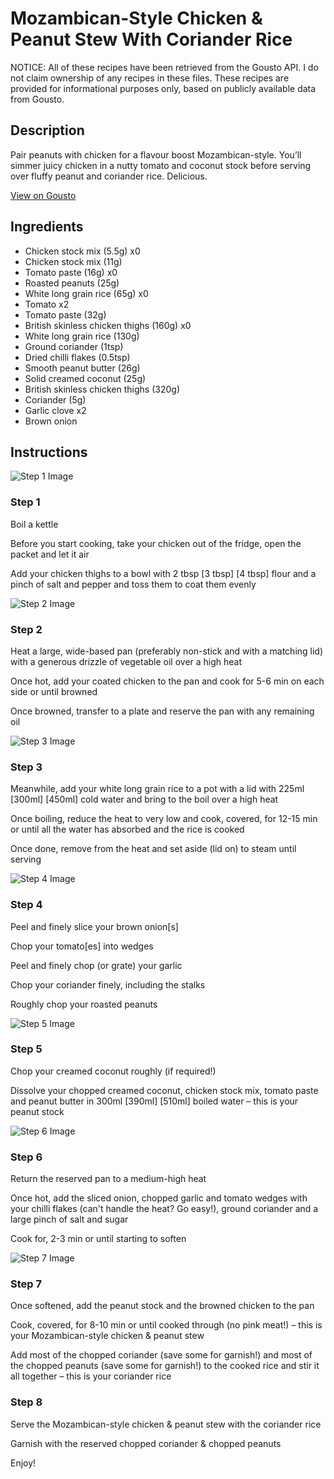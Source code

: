 # Mozambican-Style Chicken & Peanut Stew With Coriander Rice

NOTICE: All of these recipes have been retrieved from the Gousto API. I do not claim ownership of any recipes in these files. These recipes are provided for informational purposes only, based on publicly available data from Gousto.

## Description

Pair peanuts with chicken for a flavour boost Mozambican-style. You’ll simmer juicy chicken in a nutty tomato and coconut stock before serving over fluffy peanut and coriander rice. Delicious.

[View on Gousto](https://www.gousto.co.uk/recipes/cookbook/mozambican-style-chicken-peanut-stew-with-coriander-rice)

## Ingredients

- Chicken stock mix (5.5g) x0
- Chicken stock mix (11g)
- Tomato paste (16g) x0
- Roasted peanuts (25g)
- White long grain rice (65g) x0
- Tomato x2
- Tomato paste (32g)
- British skinless chicken thighs (160g) x0
- White long grain rice (130g)
- Ground coriander (1tsp)
- Dried chilli flakes (0.5tsp)
- Smooth peanut butter (26g)
- Solid creamed coconut (25g)
- British skinless chicken thighs (320g)
- Coriander (5g)
- Garlic clove x2
- Brown onion

## Instructions

![Step 1 Image](https://production-media.gousto.co.uk/cms/recipe-step-image/Step-1-1713264991241-x200.jpg)

### Step 1

Boil a kettle

Before you start cooking, take your chicken out of the fridge, open the packet and let it air

Add your chicken thighs to a bowl with 2 tbsp <span class="text-purple">[3 tbsp] </span><span class="text-danger">[4 tbsp] </span>flour and a pinch of salt and pepper and toss them to coat them evenly

![Step 2 Image](https://production-media.gousto.co.uk/cms/recipe-step-image/Step-2-1713264994888-x200.jpg)

### Step 2

Heat a large, wide-based pan (preferably non-stick and with a matching lid) with a generous drizzle of vegetable oil over a high heat

Once hot, add your coated chicken to the pan and cook for 5-6 min on each side or until browned

Once browned, transfer to a plate and reserve the pan with any remaining oil

![Step 3 Image](https://production-media.gousto.co.uk/cms/recipe-step-image/step-3-1713264998573-x200.jpg)

### Step 3

Meanwhile, add your white long grain rice to a pot with a lid with 225ml <span class="text-purple">[300ml]</span> <span class="text-danger">[450ml] </span>cold water and bring to the boil over a high heat

Once boiling, reduce the heat to very low and cook, covered, for 12-15 min or until all the water has absorbed and the rice is cooked

Once done, remove from the heat and set aside (lid on) to steam until serving

![Step 4 Image](https://production-media.gousto.co.uk/cms/recipe-step-image/Step-4-1713265004114-x200.jpg)

### Step 4

Peel and finely slice your brown onion[s]

Chop your tomato[es] into wedges

Peel and finely chop (or grate) your garlic

Chop your coriander finely, including the stalks

Roughly chop your roasted peanuts

![Step 5 Image](https://production-media.gousto.co.uk/cms/recipe-step-image/step-5-1713265007679-x200.jpg)

### Step 5

Chop your creamed coconut roughly (if required!)

Dissolve your chopped creamed coconut, chicken stock mix, tomato paste and peanut butter in 300ml <span class="text-purple">[390ml] </span><span class="text-danger">[510ml]</span> boiled water – this is your peanut stock

![Step 6 Image](https://production-media.gousto.co.uk/cms/recipe-step-image/step-6-1713265011028-x200.jpg)

### Step 6

Return the reserved pan to a medium-high heat

Once hot, add the sliced onion, chopped garlic and tomato wedges with your chilli flakes (can't handle the heat? Go easy!), ground coriander and a large pinch of salt and sugar

Cook for, 2-3 min or until starting to soften

![Step 7 Image](https://production-media.gousto.co.uk/cms/recipe-step-image/step-7-1713265014114-x200.jpg)

### Step 7

Once softened, add the peanut stock and the browned chicken to the pan

Cook, covered, for 8-10 min or until cooked through (no pink meat!) – this is your Mozambican-style chicken & peanut stew

Add most of the chopped coriander (save some for garnish!) and most of the chopped peanuts (save some for garnish!) to the cooked rice and stir it all together – this is your coriander rice

### Step 8

Serve the Mozambican-style chicken & peanut stew with the coriander rice

Garnish with the reserved chopped coriander & chopped peanuts

Enjoy!

